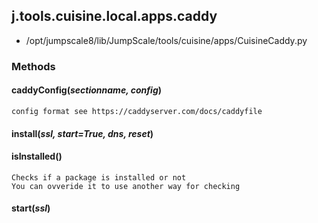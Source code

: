 <!-- toc -->
## j.tools.cuisine.local.apps.caddy

- /opt/jumpscale8/lib/JumpScale/tools/cuisine/apps/CuisineCaddy.py

### Methods

#### caddyConfig(*sectionname, config*) 

```
config format see https://caddyserver.com/docs/caddyfile

```

#### install(*ssl, start=True, dns, reset*) 

#### isInstalled() 

```
Checks if a package is installed or not
You can ovveride it to use another way for checking

```

#### start(*ssl*) 

